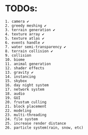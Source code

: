 # TODOs:
	1. camera ✔
	2. greedy meshing ✔
	3. terrain generation ✔
	4. texture array ✔
	5. texture atlas ✔
	6. events handle ✔
	7. water semi-transparency ✔
	8. terrain collision ✔
	9. collision
	10. biome
	11. animal generation
	12. shader effects
	13. gravity ✔
	14. instancing
	15. skybox
	16. day night system
	17. network system
	18. audio
	19. GUI
	20. frustum culling
	21. block placement
	22. modeling
	23. multi-threading
	24. file system
	25. increase render distance
	26. particle system(rain, snow, etc)